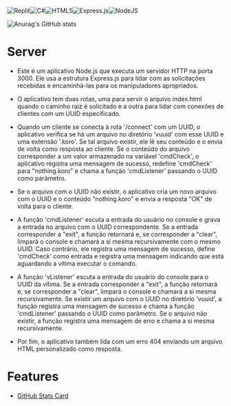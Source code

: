 ![Replit](https://img.shields.io/badge/Replit-DD1200?style=for-the-badge&logo=Replit&logoColor=white)![C#](https://img.shields.io/badge/c%23-%23239120.svg?style=for-the-badge&logo=c-sharp&logoColor=white)![HTML5](https://img.shields.io/badge/html5-%23E34F26.svg?style=for-the-badge&logo=html5&logoColor=white)![Express.js](https://img.shields.io/badge/express.js-%23404d59.svg?style=for-the-badge&logo=express&logoColor=%2361DAFB)![NodeJS](https://img.shields.io/badge/node.js-6DA55F?style=for-the-badge&logo=node.js&logoColor=white)

![Anurag's GitHub stats](https://github-readme-stats.vercel.app/api?username=KoroHacking&theme=dark&show_icons=true)


# Server
- Este é um aplicativo Node.js que executa um servidor HTTP na porta 3000. Ele usa a estrutura Express.js para lidar com as solicitações recebidas e encaminhá-las para os manipuladores apropriados.

- O aplicativo tem duas rotas, uma para servir o arquivo index.html quando o caminho raiz é solicitado e a outra para lidar com conexões de clientes com um UUID especificado.

- Quando um cliente se conecta à rota '/connect' com um UUID, o aplicativo verifica se há um arquivo no diretório 'vuuid' com esse UUID e uma extensão '.koro'. Se tal arquivo existir, ele lê seu conteúdo e o envia de volta como resposta ao cliente. Se o conteúdo do arquivo corresponder a um valor armazenado na variável 'cmdCheck', o aplicativo registra uma mensagem de sucesso, redefine 'cmdCheck' para "nothing.koro" e chama a função 'cmdListener' passando o UUID como parâmetro.

- Se o arquivo com o UUID não existir, o aplicativo cria um novo arquivo com o UUID e o conteúdo "nothing.koro" e envia a resposta "OK" de volta para o cliente.

- A função 'cmdListener' escuta a entrada do usuário no console e grava a entrada no arquivo com o UUID correspondente. Se a entrada corresponder a "exit", a função retornará e, se corresponder a "clear", limpará o console e chamará a si mesma recursivamente com o mesmo UUID. Caso contrário, ele registra uma mensagem de sucesso, define 'cmdCheck' como entrada e registra uma mensagem indicando que está aguardando a vítima executar o comando.

- A função 'vListener' escuta a entrada do usuário do console para o UUID da vítima. Se a entrada corresponder a "exit", a função retornará e, se corresponder a "clear", limpará o console e chamará a si mesma recursivamente. Se existir um arquivo com o UUID no diretório 'vuuid', a função registra uma mensagem de sucesso e chama a função 'cmdListener' passando o UUID como parâmetro. Se o arquivo não existir, a função registra uma mensagem de erro e chama a si mesma recursivamente.

- Por fim, o aplicativo também lida com um erro 404 enviando um arquivo HTML personalizado como resposta.

# Features

-   [GitHub Stats Card](#github-stats-card)


